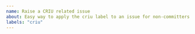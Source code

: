 ```yaml
---
name: Raise a CRIU related issue
about: Easy way to apply the criu label to an issue for non-committers
labels: "criu"
---
```


